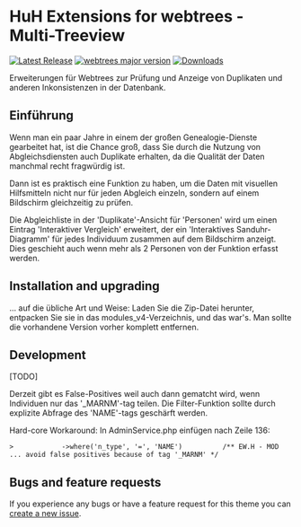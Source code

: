 HuH Extensions for webtrees - Multi-Treeview
============================

[![Latest Release](https://img.shields.io/github/v/release/huhwt/huhwt-mtv)][1]
[![webtrees major version](https://img.shields.io/badge/webtrees-v2.x-green)][2]
[![Downloads](https://img.shields.io/github/downloads/huhwt/huhwt-mtv/v1.0/total)]()

Erweiterungen für Webtrees zur Prüfung und Anzeige von Duplikaten und anderen Inkonsistenzen in der Datenbank.

Einführung
-----------

Wenn man ein paar Jahre in einem der großen Genealogie-Dienste gearbeitet hat, ist die Chance groß, dass Sie durch die Nutzung von Abgleichsdiensten auch Duplikate erhalten, da die Qualität der Daten manchmal recht fragwürdig ist.

Dann ist es praktisch eine Funktion zu haben, um die Daten mit visuellen Hilfsmitteln nicht nur für jeden Abgleich einzeln, sondern auf einem Bildschirm gleichzeitig zu prüfen.

Die Abgleichliste in der 'Duplikate'-Ansicht für 'Personen' wird um einen Eintrag 'Interaktiver Vergleich' erweitert, der ein 'Interaktives Sanduhr-Diagramm' für jedes Individuum zusammen auf dem Bildschirm anzeigt. Dies geschieht auch wenn mehr als 2 Personen von der Funktion erfasst werden. 

Installation and upgrading
--------------------------

... auf die übliche Art und Weise: Laden Sie die Zip-Datei herunter, entpacken Sie sie in das modules_v4-Verzeichnis, und das war's. Man sollte die vorhandene Version vorher komplett entfernen.

Development
-------------------------

[TODO]

Derzeit gibt es False-Positives weil auch dann gematcht wird, wenn Individuen nur das '_MARNM'-tag teilen. Die Filter-Funktion sollte durch explizite Abfrage des 'NAME'-tags geschärft werden.

Hard-core Workaround: In AdminService.php einfügen nach Zeile 136:

    >            ->where('n_type', '=', 'NAME')          /** EW.H - MOD ... avoid false positives because of tag '_MARNM' */

Bugs and feature requests
-------------------------
If you experience any bugs or have a feature request for this theme you can [create a new issue][3].

[1]: https://github.com/huhwt/huhwt-mtv/releases/latest
[2]: https://webtrees.net/download
[3]: https://github.com/huhwt/huhwt-mtv/issues?state=open